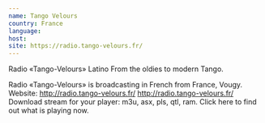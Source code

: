 ```yaml
---
name: Tango Velours
country: France
language:
host:
site: https://radio.tango-velours.fr/
---
```


Radio «Tango-Velours»
Latino
From the oldies to modern Tango.

Radio «Tango-Velours» is broadcasting in French from France, Vougy.
Website: http://radio.tango-velours.fr/ http://radio.tango-velours.fr/
Download stream for your player: m3u, asx, pls, qtl, ram.
Click here to find out what is playing now.